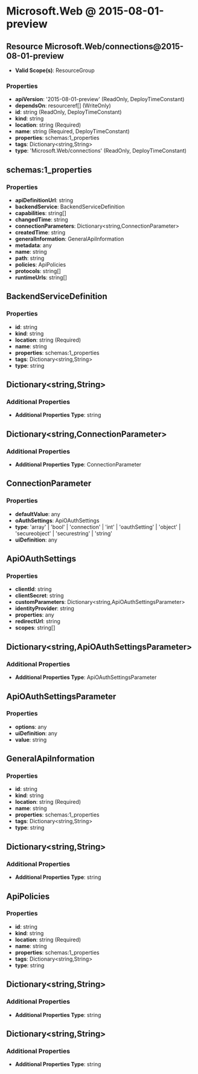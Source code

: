 # Microsoft.Web @ 2015-08-01-preview

## Resource Microsoft.Web/connections@2015-08-01-preview
* **Valid Scope(s)**: ResourceGroup
### Properties
* **apiVersion**: '2015-08-01-preview' (ReadOnly, DeployTimeConstant)
* **dependsOn**: resourceref[] (WriteOnly)
* **id**: string (ReadOnly, DeployTimeConstant)
* **kind**: string
* **location**: string (Required)
* **name**: string (Required, DeployTimeConstant)
* **properties**: schemas:1_properties
* **tags**: Dictionary<string,String>
* **type**: 'Microsoft.Web/connections' (ReadOnly, DeployTimeConstant)

## schemas:1_properties
### Properties
* **apiDefinitionUrl**: string
* **backendService**: BackendServiceDefinition
* **capabilities**: string[]
* **changedTime**: string
* **connectionParameters**: Dictionary<string,ConnectionParameter>
* **createdTime**: string
* **generalInformation**: GeneralApiInformation
* **metadata**: any
* **name**: string
* **path**: string
* **policies**: ApiPolicies
* **protocols**: string[]
* **runtimeUrls**: string[]

## BackendServiceDefinition
### Properties
* **id**: string
* **kind**: string
* **location**: string (Required)
* **name**: string
* **properties**: schemas:1_properties
* **tags**: Dictionary<string,String>
* **type**: string

## Dictionary<string,String>
### Additional Properties
* **Additional Properties Type**: string

## Dictionary<string,ConnectionParameter>
### Additional Properties
* **Additional Properties Type**: ConnectionParameter

## ConnectionParameter
### Properties
* **defaultValue**: any
* **oAuthSettings**: ApiOAuthSettings
* **type**: 'array' | 'bool' | 'connection' | 'int' | 'oauthSetting' | 'object' | 'secureobject' | 'securestring' | 'string'
* **uiDefinition**: any

## ApiOAuthSettings
### Properties
* **clientId**: string
* **clientSecret**: string
* **customParameters**: Dictionary<string,ApiOAuthSettingsParameter>
* **identityProvider**: string
* **properties**: any
* **redirectUrl**: string
* **scopes**: string[]

## Dictionary<string,ApiOAuthSettingsParameter>
### Additional Properties
* **Additional Properties Type**: ApiOAuthSettingsParameter

## ApiOAuthSettingsParameter
### Properties
* **options**: any
* **uiDefinition**: any
* **value**: string

## GeneralApiInformation
### Properties
* **id**: string
* **kind**: string
* **location**: string (Required)
* **name**: string
* **properties**: schemas:1_properties
* **tags**: Dictionary<string,String>
* **type**: string

## Dictionary<string,String>
### Additional Properties
* **Additional Properties Type**: string

## ApiPolicies
### Properties
* **id**: string
* **kind**: string
* **location**: string (Required)
* **name**: string
* **properties**: schemas:1_properties
* **tags**: Dictionary<string,String>
* **type**: string

## Dictionary<string,String>
### Additional Properties
* **Additional Properties Type**: string

## Dictionary<string,String>
### Additional Properties
* **Additional Properties Type**: string


